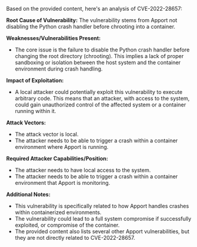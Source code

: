 Based on the provided content, here's an analysis of CVE-2022-28657:

**Root Cause of Vulnerability:**
The vulnerability stems from Apport not disabling the Python crash handler before chrooting into a container.

**Weaknesses/Vulnerabilities Present:**
-  The core issue is the failure to disable the Python crash handler before changing the root directory (chrooting). This implies a lack of proper sandboxing or isolation between the host system and the container environment during crash handling.

**Impact of Exploitation:**
- A local attacker could potentially exploit this vulnerability to execute arbitrary code. This means that an attacker, with access to the system, could gain unauthorized control of the affected system or a container running within it.

**Attack Vectors:**
- The attack vector is local.
- The attacker needs to be able to trigger a crash within a container environment where Apport is running.

**Required Attacker Capabilities/Position:**
- The attacker needs to have local access to the system.
- The attacker needs to be able to trigger a crash within a container environment that Apport is monitoring.

**Additional Notes:**
- This vulnerability is specifically related to how Apport handles crashes within containerized environments.
- The vulnerability could lead to a full system compromise if successfully exploited, or compromise of the container.
- The provided content also lists several other Apport vulnerabilities, but they are not directly related to CVE-2022-28657.